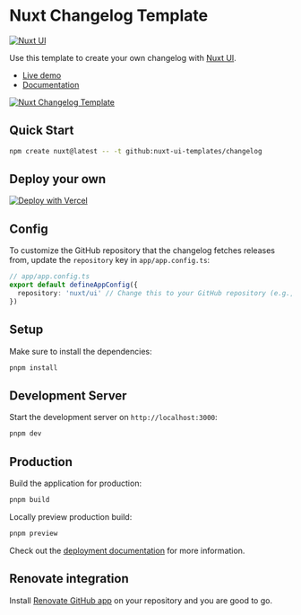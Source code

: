 # Nuxt Changelog Template

[![Nuxt UI](https://img.shields.io/badge/Made%20with-Nuxt%20UI-00DC82?logo=nuxt&labelColor=020420)](https://ui.nuxt.com)

Use this template to create your own changelog with [Nuxt UI](https://ui.nuxt.com).

- [Live demo](https://changelog-template.nuxt.dev/)
- [Documentation](https://ui.nuxt.com/getting-started/installation/nuxt)

<a href="https://changelog-template.nuxt.dev/" target="_blank">
  <picture>
    <source media="(prefers-color-scheme: dark)" srcset="https://ui4.nuxt.com/assets/templates/nuxt/changelog-dark.png">
    <source media="(prefers-color-scheme: light)" srcset="https://ui4.nuxt.com/assets/templates/nuxt/changelog-light.png">
    <img alt="Nuxt Changelog Template" src="https://ui4.nuxt.com/assets/templates/nuxt/changelog-light.png">
  </picture>
</a>

## Quick Start

```bash [Terminal]
npm create nuxt@latest -- -t github:nuxt-ui-templates/changelog
```

## Deploy your own

[![Deploy with Vercel](https://vercel.com/button)](https://vercel.com/new/clone?repository-name=changelog&repository-url=https%3A%2F%2Fgithub.com%2Fnuxt-ui-templates%2Fchangelog&demo-image=https%3A%2F%2Fui4.nuxt.com%2Fassets%2Ftemplates%2Fnuxt%2Fchangelog-dark.png&demo-url=https%3A%2F%2Fchangelog-template.nuxt.dev%2F&demo-title=Nuxt%20Changelog%20Template&demo-description=A%20changelog%20template%20to%20display%20your%20repository%20releases%20notes%20from%20GitHub%20powered%20by%20Nuxt%20MDC.)

## Config

To customize the GitHub repository that the changelog fetches releases from, update the `repository` key in `app/app.config.ts`:

```ts [app/app.config.ts]
// app/app.config.ts
export default defineAppConfig({
  repository: 'nuxt/ui' // Change this to your GitHub repository (e.g., 'facebook/react')
})
```

## Setup

Make sure to install the dependencies:

```bash
pnpm install
```

## Development Server

Start the development server on `http://localhost:3000`:

```bash
pnpm dev
```

## Production

Build the application for production:

```bash
pnpm build
```

Locally preview production build:

```bash
pnpm preview
```

Check out the [deployment documentation](https://nuxt.com/docs/getting-started/deployment) for more information.

## Renovate integration

Install [Renovate GitHub app](https://github.com/apps/renovate/installations/select_target) on your repository and you are good to go.
